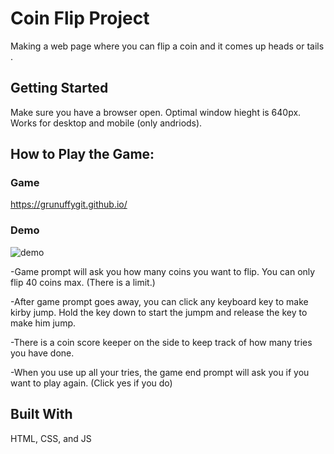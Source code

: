 # Coin Flip Project
Making a web page where you can flip a coin and it comes up heads or tails .

## Getting Started
Make sure you have a browser open. Optimal window hieght is 640px. Works for desktop and mobile (only andriods).

## How to Play the Game:

### Game
https://grunuffygit.github.io/

### Demo
![demo](demo.gif)

-Game prompt will ask you how many coins you want to flip. You can only flip 40 coins max. (There is a limit.)
    
-After game prompt goes away, you can click any keyboard key to make kirby jump. Hold the key down to start the jumpm and release the key to make him jump.
    
-There is a coin score keeper on the side to keep track of how many tries you have done.

-When you use up all your tries, the game end prompt will ask you if you want to play again. (Click yes if you do)

## Built With
HTML, CSS, and JS
